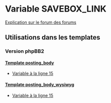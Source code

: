 # Variable SAVEBOX_LINK
[Explication sur le forum des forums](http://forum.forumactif.com/t294113-listing-des-variables#SAVEBOX_LINK)
## Utilisations dans les templates
### Version phpBB2
#### [Template posting_body](subsilver/posting_body.md)
* [Variable à la ligne 15](../subsilver/posting_body.tpl#L15)
#### [Template posting_body_wysiwyg](subsilver/posting_body_wysiwyg.md)
* [Variable à la ligne 15](../subsilver/posting_body_wysiwyg.tpl#L15)